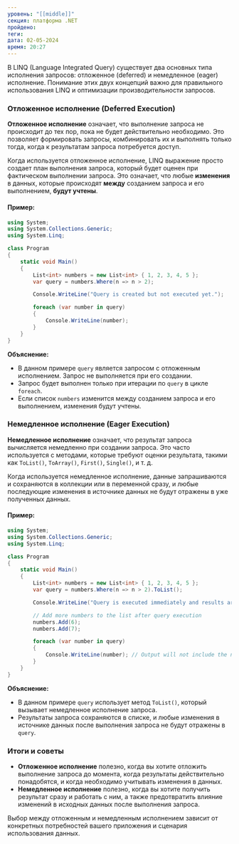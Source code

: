 ```yaml
---
уровень: "[[middle]]"
секция: платформа .NET
пройдено: 
теги: 
дата: 02-05-2024
время: 20:27
---
```

В LINQ (Language Integrated Query) существует два основных типа исполнения запросов: отложенное (deferred) и немедленное (eager) исполнение. Понимание этих двух концепций важно для правильного использования LINQ и оптимизации производительности запросов.

### Отложенное исполнение (Deferred Execution)

**Отложенное исполнение** означает, что выполнение запроса не происходит до тех пор, пока не будет действительно необходимо. Это позволяет формировать запросы, комбинировать их и выполнять только тогда, когда к результатам запроса потребуется доступ. 

Когда используется отложенное исполнение, LINQ выражение просто создает план выполнения запроса, который будет оценен при фактическом выполнении запроса. Это означает, что любые **изменения** в данных, которые происходят **между** созданием запроса и его выполнением, **будут учтены**.

#### Пример:

```csharp
using System;
using System.Collections.Generic;
using System.Linq;

class Program
{
    static void Main()
    {
        List<int> numbers = new List<int> { 1, 2, 3, 4, 5 };
        var query = numbers.Where(n => n > 2);

        Console.WriteLine("Query is created but not executed yet.");

        foreach (var number in query)
        {
            Console.WriteLine(number);
        }
    }
}
```

**Объяснение:**
- В данном примере `query` является запросом с отложенным исполнением. Запрос не выполняется при его создании.
- Запрос будет выполнен только при итерации по `query` в цикле `foreach`.
- Если список `numbers` изменится между созданием запроса и его выполнением, изменения будут учтены.

### Немедленное исполнение (Eager Execution)

**Немедленное исполнение** означает, что результат запроса вычисляется немедленно при создании запроса. Это часто используется с методами, которые требуют оценки результата, такими как `ToList()`, `ToArray()`, `First()`, `Single()`, и т. д.

Когда используется немедленное исполнение, данные запрашиваются и сохраняются в коллекции или в переменной сразу, и любые последующие изменения в источнике данных не будут отражены в уже полученных данных.

#### Пример:

```csharp
using System;
using System.Collections.Generic;
using System.Linq;

class Program
{
    static void Main()
    {
        List<int> numbers = new List<int> { 1, 2, 3, 4, 5 };
        var query = numbers.Where(n => n > 2).ToList();

        Console.WriteLine("Query is executed immediately and results are stored in a list.");

        // Add more numbers to the list after query execution
        numbers.Add(6);
        numbers.Add(7);

        foreach (var number in query)
        {
            Console.WriteLine(number); // Output will not include the newly added numbers (6 and 7)
        }
    }
}
```

**Объяснение:**
- В данном примере `query` использует метод `ToList()`, который вызывает немедленное исполнение запроса.
- Результаты запроса сохраняются в списке, и любые изменения в источнике данных после выполнения запроса не будут отражены в `query`.

### Итоги и советы

- **Отложенное исполнение** полезно, когда вы хотите отложить выполнение запроса до момента, когда результаты действительно понадобятся, и когда необходимо учитывать изменения в данных.
- **Немедленное исполнение** полезно, когда вы хотите получить результат сразу и работать с ним, а также предотвратить влияние изменений в исходных данных после выполнения запроса.

Выбор между отложенным и немедленным исполнением зависит от конкретных потребностей вашего приложения и сценария использования данных.